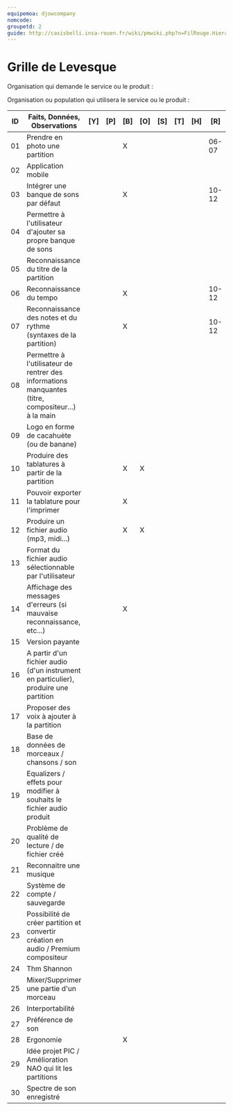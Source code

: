 ```yaml
---
equipemoa: djowcompany
nomcode: 
groupetd: 2
guide: http://casisbelli.insa-rouen.fr/wiki/pmwiki.php?n=FilRouge.HierachiserBesoins
---
```


# Grille de Levesque

Organisation qui demande le service ou le produit : 

Organisation ou population qui utilisera le service ou le produit : 

| ID | Faits, Données, Observations | [Y] | [P] | [B] | [O] | [S] | [T] | [H] | [R] |
|----|------------------------------|----------|----------|--------|-------------|----------|----------|-----------|-----------|
| 01 | Prendre en photo une partition |          |          |X|             |          |          |           |06-07|
| 02 | Application mobile |          |          |        |             |          |          |           |           |
| 03 | Intégrer une banque de sons par défaut |          |          |X|             |          |          |           |10-12|
| 04 | Permettre à l'utilisateur d'ajouter sa propre banque de sons |          |          |        |             |          |          |           |           |
| 05 | Reconnaissance du titre de la partition |          |          |        |             |          |          |           |           |
| 06 | Reconnaissance du tempo |          |          |X|             |          |          |           |10-12|
| 07 |Reconnaissance des notes et du rythme (syntaxes de la partition)|          |          |X|             |          |          |           |10-12|
| 08 |Permettre à l'utilisateur de rentrer des informations manquantes (titre, compositeur...) à la main|          |          |        |             |          |          |           |           |
| 09 |Logo en forme de cacahuète (ou de banane)|          |          |        |             |          |          |           |           |
| 10 |Produire des tablatures à partir de la partition|          |          |X|X|          |          |           |           |
| 11 |Pouvoir exporter la tablature pour l'imprimer|          |          |X|             |          |          |           |           |
| 12 |Produire un fichier audio (mp3, midi...)|          |          |X|X|          |          |           |           |
| 13 |Format du fichier audio sélectionnable par l'utilisateur|          |          |        |             |          |          |           |           |
| 14 |Affichage des messages d'erreurs (si mauvaise reconnaissance, etc...)|          |          |X|             |          |          |           |           |
| 15 |Version payante|          |          |        |             |          |          |           |           |
| 16 |A partir d'un fichier audio (d'un instrument en particulier), produire une partition|          |          |        |             |          |          |           |           |
| 17 |Proposer des voix à ajouter à la partition|          |          |        |             |          |          |           |           |
| 18 |Base de données de morceaux / chansons / son|          |          |        |             |          |          |           |           |
| 19 |Equalizers / effets pour modifier à souhaits le fichier audio produit|          |          |        |             |          |          |           |           |
| 20 |Problème de qualité de lecture / de fichier créé|          |          |        |             |          |          |           |           |
| 21 |Reconnaitre une musique|          |          |        |             |          |          |           |           |
| 22 |Système de compte / sauvegarde|          |          |        |             |          |          |           |           |
| 23 |Possibilité de créer partition et convertir création en audio / Premium compositeur|          |          |        |             |          |          |           |           |
| 24 |Thm Shannon|          |          |        |             |          |          |           |           |
| 25 |Mixer/Supprimer une partie d'un morceau|          |          |        |             |          |          |           |           |
| 26 |Interportabilité|          |          |        |             |          |          |           |           |
| 27 |Préférence de son|          |          |        |             |          |          |           |           |
| 28 |Ergonomie|          |          |X|             |          |          |           |           |
| 29 |Idée projet PIC / Amélioration NAO qui lit les partitions|          |          |        |             |          |          |           |           |
| 30 |Spectre de son enregistré|          |          |        |             |          |          |           |           |
















